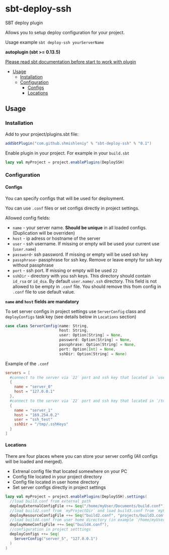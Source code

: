 # sbt-deploy-ssh
SBT deploy plugin

Allows you to setup deploy configuration for your project.

Usage example `sbt deploy-ssh yourServerName`

**autoplugin (sbt >= 0.13.5)**

[Please read sbt documentation before start to work with plugin](http://www.scala-sbt.org/0.13.5/docs/Getting-Started/Using-Plugins.html)

- [Usage](#usage)
  - [Installation](#installation)
  - [Configuration](#configuration)
    - [Configs](#configs)
    - [Locations](#locations)

## Usage

### Installation

Add to your project/plugins.sbt file:
``` sbt
addSbtPlugin("com.github.shmishleniy" % "sbt-deploy-ssh" % "0.1")
```
Enable plugin in your project.
For example in your `build.sbt`
``` sbt
lazy val myProject = project.enablePlugins(DeploySSH)
```

### Configuration

#### Configs

You can specify configs that will be used for deployment.

You can use `.conf` files or set configs directly in project settings.

Allowed config fields:

* `name` - your server name. **Should be unique** in all loaded configs. (Duplication will be overriden)
* `host` - ip adress or hostname of the server
* `user` - ssh username. If missing or empty will be used your current use (`user.name`)
* `password`- ssh password. If missing or empty will be used ssh key
* `passphrase`- passphrase for ssh key. Remove or leave empty for ssh key without passphrase
* `port` - ssh port. If missing or empty will be used `22`
* `sshDir` - directory with you ssh keys. This directory should contain `id_rsa` or `id_dsa`. By default `user.name/.ssh` directory. This field is not allowed to be empty in `.conf` file. You should remove this from config in `.conf` file to use default value.

**`name` and `host` fields are mandatory**

To set server configs in project settings use `ServerConfig` class and `deployConfigs` task key (see details below in `Locations` section)
``` scala
case class ServerConfig(name: String,
                        host: String,
                        user: Option[String] = None,
                        password: Option[String] = None,
                        passphrase: Option[String] = None,
                        port: Option[Int] = None,
                        sshDir: Option[String] = None)
````

Example of the `.conf`
``` conf
servers = [
  #connect to the server via `22` port and ssh key that located in `user.name/.ssh/` directory, user is current `user.name`
  {
    name = "server_0"
    host = "127.0.0.1"
  },
  #connect to the server via `22` port and ssh key that located in `/tmp/.sshKeys/` directory, user is `ssh_test`
  {
    name = "server_1"
    host = "169.254.0.2"
    user = "ssh_test"
    sshDir = "/tmp/.sshKeys"
  }
]
```

#### Locations
There are four places where you can store your server config (All configs will be loaded and merged).

* Extrenal config file that located somewhere on your PC
* Config file located in your project directory
* Config file located in user home directory
* Set server configs directly in project settings
``` sbt 
lazy val myProject = project.enablePlugins(DeploySSH).settings(
  //load build.conf from external path
  deployExternalConfigFile ++= Seq("/home/myUser/Documents/build.conf"),
  //load build2.conf from `myProjectDir` and load build3.conf from `myProjectDir/projects`
  deployResourceConfigFile ++= Seq("build2.conf", "projects/build3.conf"),
  //load build4.conf from user home directory (in example `/home/myUser/build4.conf`)
  deployHomeConfigFile ++= Seq("build4.conf"),
  //configuration in project setttings
  deployConfigs ++= Seq(
    ServerConfig("server_5", "127.0.0.1")
  )
)
```
